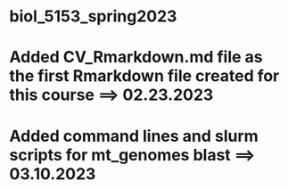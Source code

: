 # biol_5153_spring2023
# Added CV_Rmarkdown.md file as the first Rmarkdown file created for this course ==> 02.23.2023
# Added command lines and slurm scripts for mt_genomes blast ==> 03.10.2023 
